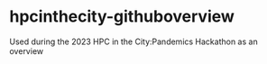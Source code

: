 # hpcinthecity-githuboverview
Used during the 2023 HPC in the City:Pandemics Hackathon as an overview
